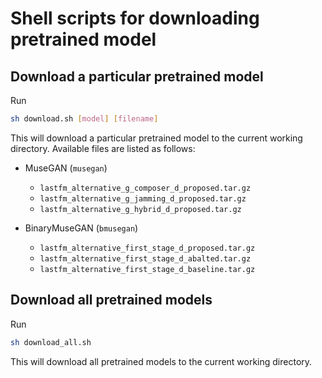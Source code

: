 # Shell scripts for downloading pretrained model

## Download a particular pretrained model

Run

```sh
sh download.sh [model] [filename]
```

This will download a particular pretrained model to the current working
directory. Available files are listed as follows:

- MuseGAN (`musegan`)
  - `lastfm_alternative_g_composer_d_proposed.tar.gz`
  - `lastfm_alternative_g_jamming_d_proposed.tar.gz`
  - `lastfm_alternative_g_hybrid_d_proposed.tar.gz`

- BinaryMuseGAN (`bmusegan`)
  - `lastfm_alternative_first_stage_d_proposed.tar.gz`
  - `lastfm_alternative_first_stage_d_abalted.tar.gz`
  - `lastfm_alternative_first_stage_d_baseline.tar.gz`

## Download all pretrained models

Run

```sh
sh download_all.sh
```

This will download all pretrained models to the current working directory.
